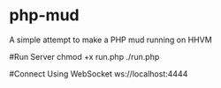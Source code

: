 php-mud
=======

A simple attempt to make a PHP mud running on HHVM

#Run Server
chmod +x run.php
./run.php

#Connect Using WebSocket
ws://localhost:4444

